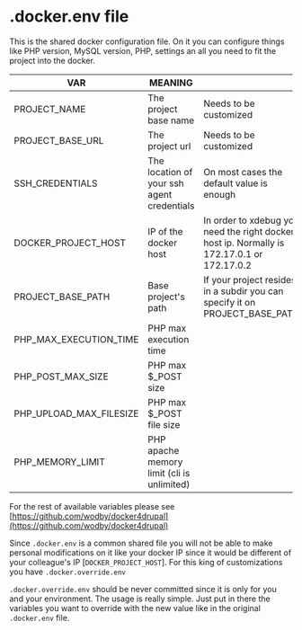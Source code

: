 # .docker.env file

This is the shared docker configuration file. On it you can configure things like PHP version, MySQL version, PHP, settings an all you need to fit the project into the docker.

| VAR                      | MEANING                                    | |
|--------------------------|--------------------------------------------|--------------------------------------------------------------------------------------------|
| PROJECT_NAME             | The project base name                      | Needs to be customized                                                                     |
| PROJECT_BASE_URL         | The project url                            | Needs to be customized                                                                     |
| SSH_CREDENTIALS          | The location of your ssh agent credentials | On most cases the default value is enough                                                  |
| DOCKER_PROJECT_HOST      | IP of the docker host                      | In order to xdebug you need the right docker host ip. Normally is 172.17.0.1 or 172.17.0.2 |
| PROJECT_BASE_PATH        | Base project's path                        | If your project resides in a subdir you can specify it on PROJECT_BASE_PATH                |
| PHP_MAX_EXECUTION_TIME   | PHP max execution time                     | |
| PHP_POST_MAX_SIZE        | PHP max $_POST size                        | |
| PHP_UPLOAD_MAX_FILESIZE  | PHP max $_POST file size                   | |
| PHP_MEMORY_LIMIT         | PHP apache memory limit (cli is unlimited) | |

For the rest of available variables please see  [https://github.com/wodby/docker4drupal](https://github.com/wodby/docker4drupal)

Since `.docker.env` is a common shared file you will not be able to make personal modifications on it like your docker IP since it would be different of your colleague's IP [`DOCKER_PROJECT_HOST`]. For this king of customizations you have `.docker.override.env`  

`.docker.override.env` should be never committed since it is only for you and your environment. The usage is really simple. Just put in there the variables you want to override with the new value like in the original `.docker.env` file.